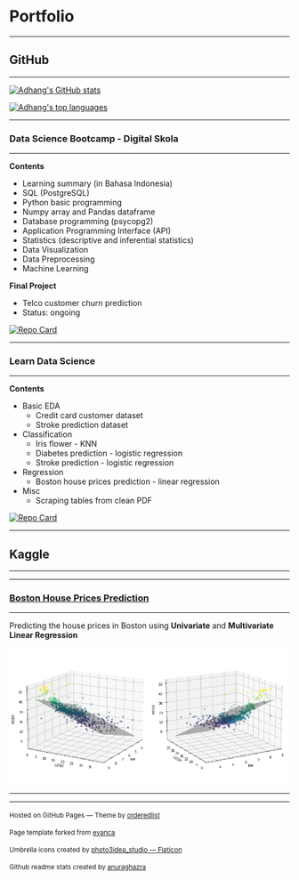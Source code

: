 # Portfolio

---
## GitHub
---

[![Adhang's GitHub stats](https://github-readme-stats.vercel.app/api?username=adhang&show_icons=true&hide=issues,contribs&theme=vue-dark)](https://github.com/adhang)

[![Adhang's top languages](https://github-readme-stats.vercel.app/api/top-langs/?username=adhang&layout=compact&theme=vue-dark)](https://github.com/adhang)

---
### Data Science Bootcamp - Digital Skola
---

**Contents**
- Learning summary (in Bahasa Indonesia)
- SQL (PostgreSQL)
- Python basic programming
- Numpy array and Pandas dataframe
- Database programming (psycopg2)
- Application Programming Interface (API)
- Statistics (descriptive and inferential statistics)
- Data Visualization
- Data Preprocessing
- Machine Learning

**Final Project**
- Telco customer churn prediction
- Status: ongoing

[![Repo Card](https://github-readme-stats.vercel.app/api/pin/?username=adhang&repo=data-science-digital-skola&show_owner=true&theme=vue-dark)](https://github.com/adhang/data-science-digital-skola)

---
### Learn Data Science
---

**Contents**
- Basic EDA
  - Credit card customer dataset
  - Stroke prediction dataset
- Classification
  - Iris flower - KNN
  - Diabetes prediction - logistic regression
  - Stroke prediction - logistic regression
- Regression
  - Boston house prices prediction - linear regression
- Misc
  - Scraping tables from clean PDF

[![Repo Card](https://github-readme-stats.vercel.app/api/pin/?username=adhang&repo=learn-data-science&show_owner=true&theme=vue-dark)](https://github.com/adhang/learn-data-science)

---
## Kaggle
---

---
### <a href="https://www.kaggle.com/code/adhang/boston-house-prices-linear-regression" target="_blank">Boston House Prices Prediction</a>
---

Predicting the house prices in Boston using **Univariate** and **Multivariate Linear Regression**

<img class="img-modal-src" src="page-content/boston-multivariate-linear-regression.png?raw=true" alt="Multivariate Linear Regression - Boston House Prices">

---
---
<p><small>Hosted on GitHub Pages &mdash; Theme by <a href="https://github.com/orderedlist">orderedlist</a></small></p>
<p><small>Page template forked from <a href="https://github.com/evanca/quick-portfolio">evanca</a></small></p>
<p><small>Umbrella icons created by <a href="https://www.flaticon.com/free-icons/umbrella" title="umbrella icons">photo3idea_studio &mdash; Flaticon</a></small></p>
<p><small>Github readme stats created by <a href="https://github.com/anuraghazra/github-readme-stats">anuraghazra</a></small></p>
<!-- Remove above link if you don't want to attibute -->
